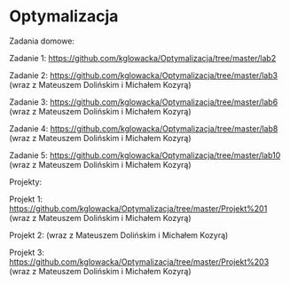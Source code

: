 # Optymalizacja

Zadania domowe:


Zadanie 1: https://github.com/kglowacka/Optymalizacja/tree/master/lab2

Zadanie 2: https://github.com/kglowacka/Optymalizacja/tree/master/lab3 (wraz z Mateuszem Dolińskim i Michałem Kozyrą)

Zadanie 3: https://github.com/kglowacka/Optymalizacja/tree/master/lab6 (wraz z Mateuszem Dolińskim i Michałem Kozyrą)

Zadanie 4: https://github.com/kglowacka/Optymalizacja/tree/master/lab8 (wraz z Mateuszem Dolińskim i Michałem Kozyrą)

Zadanie 5: https://github.com/kglowacka/Optymalizacja/tree/master/lab10 (wraz z Mateuszem Dolińskim i Michałem Kozyrą)

Projekty:


Projekt 1: https://github.com/kglowacka/Optymalizacja/tree/master/Projekt%201 (wraz z Mateuszem Dolińskim i Michałem Kozyrą)

Projekt 2: (wraz z Mateuszem Dolińskim i Michałem Kozyrą)

Projekt 3: https://github.com/kglowacka/Optymalizacja/tree/master/Projekt%203 (wraz z Mateuszem Dolińskim i Michałem Kozyrą)
